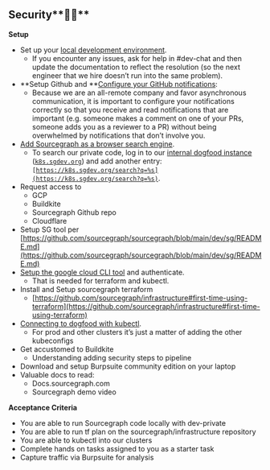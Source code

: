 ## Security**🧑‍💻**

**Setup**

- Set up your [local development environment](https://github.com/sourcegraph/sourcegraph/blob/main/doc/dev/getting-started/index.md).
  - If you encounter any issues, ask for help in #dev-chat and then update the documentation to reflect the resolution (so the next engineer that we hire doesn’t run into the same problem).
- **Setup Github and **[Configure your GitHub notifications](https://about.sourcegraph.com/handbook/engineering/github-notifications):
  - Because we are an all-remote company and favor asynchronous communication, it is important to configure your notifications correctly so that you receive and read notifications that are important (e.g. someone makes a comment on one of your PRs, someone adds you as a reviewer to a PR) without being overwhelmed by notifications that don’t involve you.
- [Add Sourcegraph as a browser search engine](https://docs.sourcegraph.com/integration/browser_search_engine).
  - To search our private code, log in to our [internal dogfood instance](https://about.sourcegraph.com/handbook/engineering/deployments/instances#k8s-sgdev-org) (<code>[k8s.sgdev.org](https://k8s.sgdev.org/)</code>) and add another entry: <code>[https://k8s.sgdev.org/search?q=%s](https://k8s.sgdev.org/search?q=%s)</code>.
- Request access to
  - GCP
  - Buildkite
  - Sourcegraph Github repo
  - Cloudflare
- Setup SG tool per [https://github.com/sourcegraph/sourcegraph/blob/main/dev/sg/README.md](https://github.com/sourcegraph/sourcegraph/blob/main/dev/sg/README.md)
- [Setup the google cloud CLI tool](https://cloud.google.com/functions/docs/quickstart) and authenticate.
  - That is needed for terraform and kubectl.
- Install and Setup sourcegraph terraform
  - [https://github.com/sourcegraph/infrastructure#first-time-using-terraform](https://github.com/sourcegraph/infrastructure#first-time-using-terraform)
- [Connecting to dogfood with kubectl](https://about.sourcegraph.com/handbook/engineering/deployments/debugging/tutorial#gain-access-to-the-cluster).
  - For prod and other clusters it’s just a matter of adding the other kubeconfigs
- Get accustomed to Buildkite
  - Understanding adding security steps to pipeline
- Download and setup Burpsuite community edition on your laptop
- Valuable docs to read:
  - Docs.sourcegraph.com
  - Sourcegraph demo video

<strong>Acceptance Criteria</strong>

- You are able to run Sourcegraph code locally with dev-private
- You are able to run tf plan on the sourcegraph/infrastructure repository
- You are able to kubectl into our clusters
- Complete hands on tasks assigned to you as a starter task
- Capture traffic via Burpsuite for analysis
